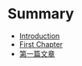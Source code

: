 # Summary

* [Introduction](README.md)
* [First Chapter](chapter1.md)
* [第一篇文章](di-yi-pian-wen-zhang.md)

